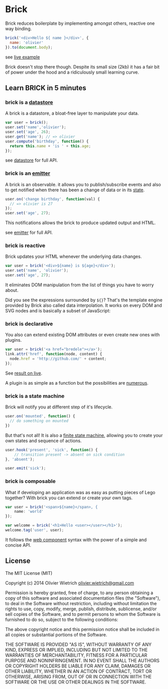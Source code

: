 # Brick

Brick reduces boilerplate by implementing amongst others, reactive one way binding.

```js
brick('<div>Hello ${ name }</div>', {
  name: 'olivier'
}).to(document.body);
```
see [live example]()

Brick doesn't stop there though. Despite its small size (2kb) it has a fair bit of power under the hood and a ridiculously small learning curve. 

## Learn BRICK in 5 minutes

<!-- ## Brick is your living data -->

### brick is a [datastore](http://github.com/bredele/datastore)

A brick is a datastore, a bloat-free layer to manipulate your data.

```js
var user = brick();
user.set('name','olivier');
user.set('age', 26);
user.get('name'); // => olivier
user.compute('birthday', function() {
  return this.name + 'is ' + this.age;
});
```
see [datastore](http://github.com/bredele/datastore) for full API.

### brick is an [emitter](http://github.com/component/emitter)

A brick is an observable. it allows you to publish/subscribe events and also to get notified when there has been a change of data or in its [state]().

```js
user.on('change birthday', function(val) { 
  // => olivier is 27
});
user.set('age', 27);
```

This notifications allows the brick to produce updated output and HTML.

see [emitter](http://github.com/component/emitter) for full API.

<!-- ## Brick is your living dom -->

### brick is reactive 

Brick updates your HTML whenever the underlying data changes.

```js
var user = brick('<div>${name} is ${age}</div>');
user.set('name', 'olivier');
user.set('age', 27);
```

It eliminates DOM manipulation from the list of things you have to worry about.

Did you see the expressions surrounded by ```${}```? That's the template engine provided by Brick also called data interpolation. It works on every DOM and SVG nodes and is basically a subset of JavaScript:
<!-- 
```html
<div class="twitter ${theme}">
	<p>${text}</p>
	<span>${ text.length } character${text.length > 0 ? 's' : ''}</span>
</div>
```
 -->
### brick is declarative

You also can extend existing DOM attributes or even create new ones with plugins.

```js
var user = brick('<a href="bredele"></a>');
link.attr('href', function(node, content) {
  node.href = 'http://github.com/' + content;
});
```

See [result on live]().

A plugin is as simple as a function but the possibilities are [numerous]().


### brick is a state machine

Brick will notify you at different step of it's lifecycle.

```js
user.on('mounted', function() {
  // do something on mounted 
})
```

But that's not all! It is also a [finite state machine](http://en.wikipedia.org/wiki/Finite-state_machine), allowing you to create your own states and sequence of actions. 

```js
user.hook('present', 'sick', function() {
	// transition present -> absent on sick condition
}, 'absent');

user.emit('sick');
```

### brick is composable

What if developing an application was as easy as putting pieces of Lego together? With brick you can extend or create your own tags.

```js
var user = brick('<span>${name}</span>, {
	name: 'world'
});

var welcome = brick('<h1>Hello <user></user></h1>');
welcome.tag('user', user);
```

It follows the [web component](http://w3c.github.io/webcomponents/spec/custom/) syntax with the power of a simple and concise API.

## License

The MIT License (MIT)

Copyright (c) 2014 Olivier Wietrich <olivier.wietrich@gmail.com>

Permission is hereby granted, free of charge, to any person obtaining a copy of this software and associated documentation files (the "Software"), to deal in the Software without restriction, including without limitation the rights to use, copy, modify, merge, publish, distribute, sublicense, and/or sell copies of the Software, and to permit persons to whom the Software is furnished to do so, subject to the following conditions:

The above copyright notice and this permission notice shall be included in all copies or substantial portions of the Software.

THE SOFTWARE IS PROVIDED "AS IS", WITHOUT WARRANTY OF ANY KIND, EXPRESS OR IMPLIED, INCLUDING BUT NOT LIMITED TO THE WARRANTIES OF MERCHANTABILITY, FITNESS FOR A PARTICULAR PURPOSE AND NONINFRINGEMENT. IN NO EVENT SHALL THE AUTHORS OR COPYRIGHT HOLDERS BE LIABLE FOR ANY CLAIM, DAMAGES OR OTHER LIABILITY, WHETHER IN AN ACTION OF CONTRACT, TORT OR OTHERWISE, ARISING FROM, OUT OF OR IN CONNECTION WITH THE SOFTWARE OR THE USE OR OTHER DEALINGS IN THE SOFTWARE.
